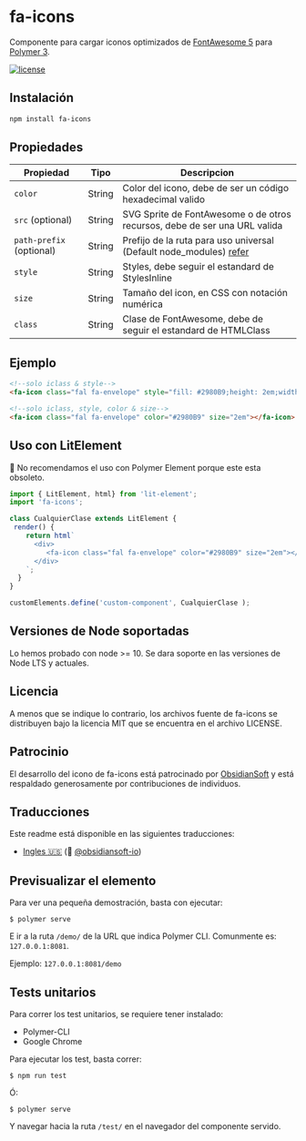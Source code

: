 # fa-icons

Componente para cargar iconos optimizados de [FontAwesome 5](https://fontawesome.com/) para [Polymer 3](https://www.polymer-project.org/).

[![license](https://camo.githubusercontent.com/11ad3ffb000cd7668567587af947347c738b6472/68747470733a2f2f696d672e736869656c64732e696f2f6e706d2f6c2f657870726573732e7376673f7374796c653d666c61742d737175617265266d61784167653d33363030)](http://opensource.org/licenses/MIT)

## Instalación

```bash
npm install fa-icons
```

## Propiedades

Propiedad | Tipo | Descripcion
------------ | ------------- | -------------
`color` | String | Color del icono, debe de ser un código hexadecimal valido
`src` (optional) | String | SVG Sprite de FontAwesome o de otros recursos, debe de ser una URL valida
`path-prefix` (optional) | String | Prefijo de la ruta para uso universal (Default node_modules) [refer](https://github.com/obsidiansoft-io/fa-icon/pull/2#issue-296521774)
`style` | String | Styles, debe seguir el estandard de StylesInline
`size` | String | Tamaño del icon, en CSS con notación numérica
`class` | String | Clase de FontAwesome, debe de seguir el estandard de HTMLClass

## Ejemplo

```html
<!--solo iclass & style-->
<fa-icon class="fal fa-envelope" style="fill: #2980B9;height: 2em;width: 2em;"></fa-icon>

<!--solo iclass, style, color & size-->
<fa-icon class="fal fa-envelope" color="#2980B9" size="2em"></fa-icon>
```

## Uso con LitElement

🚨 No recomendamos el uso con Polymer Element porque este esta obsoleto.

```javascript
import { LitElement, html} from 'lit-element';
import 'fa-icons';

class CualquierClase extends LitElement {
 render() {
    return html`
      <div>
         <fa-icon class="fal fa-envelope" color="#2980B9" size="2em"></fa-icon>
      </div>
    `;
  }
}

customElements.define('custom-component', CualquierClase );
```

## Versiones de Node soportadas

Lo hemos probado con node >= 10. Se dara soporte en las versiones de Node LTS y actuales.

## Licencia

A menos que se indique lo contrario, los archivos fuente de fa-icons se distribuyen bajo la licencia MIT que se encuentra en el archivo LICENSE.

## Patrocinio

El desarrollo del icono de fa-icons está patrocinado por [ObsidianSoft](https://obsidiansoft.io/) y está respaldado generosamente por contribuciones de individuos.

## Traducciones

Este readme está disponible en las siguientes traducciones:

- [Ingles :us:](README.md) (:pray: [@obsidiansoft-io](https://github.com/obsidiansoft-io))

## Previsualizar el elemento

Para ver una pequeña demostración, basta con ejecutar:

```
$ polymer serve
```

E ir a la ruta `/demo/` de la URL que indica Polymer CLI. Comunmente es: `127.0.0.1:8081`.

Ejemplo: `127.0.0.1:8081/demo`

## Tests unitarios

Para correr los test unitarios, se requiere tener instalado:

* Polymer-CLI
* Google Chrome

Para ejecutar los test, basta correr:

```
$ npm run test
```

Ó:

```
$ polymer serve
```

Y navegar hacia la ruta `/test/` en el navegador del componente servido.